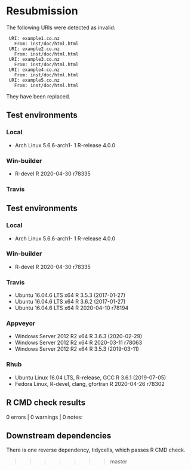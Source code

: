 # Resubmission

The following URIs were detected as invalid:

     URI: example1.co.nz
       From: inst/doc/html.html
     URI: example2.co.nz
       From: inst/doc/html.html
     URI: example3.co.nz
       From: inst/doc/html.html
     URI: example4.co.nz
       From: inst/doc/html.html
     URI: example5.co.nz
       From: inst/doc/html.html

They have been replaced.

## Test environments

### Local
* Arch Linux 5.6.6-arch1- 1                       R-release 4.0.0

### Win-builder
* R-devel                                         R 2020-04-30 r78335

### Travis
## Test environments

### Local
* Arch Linux 5.6.6-arch1- 1                       R-release 4.0.0

### Win-builder
* R-devel                                         R 2020-04-30 r78335

### Travis
* Ubuntu 16.04.6 LTS x64                          R 3.5.3 (2017-01-27)
* Ubuntu 16.04.6 LTS x64                          R 3.6.2 (2017-01-27)
* Ubuntu 16.04.6 LTS x64                          R 2020-04-10 r78194

### Appveyor
* Windows Server 2012 R2 x64                      R 3.6.3 (2020-02-29)
* Windows Server 2012 R2 x64                      R 2020-03-11 r78063
* Windows Server 2012 R2 x64                      R 3.5.3 (2019-03-11)

### Rhub
* Ubuntu Linux 16.04 LTS, R-release, GCC          R 3.6.1 (2019-07-05)
* Fedora Linux, R-devel, clang, gfortran          R 2020-04-26 r78302

## R CMD check results
0 errors | 0 warnings | 0 notes: 
## Downstream dependencies
There is one reverse dependency, tidycells, which passes R CMD check.
>>>>>>> master

